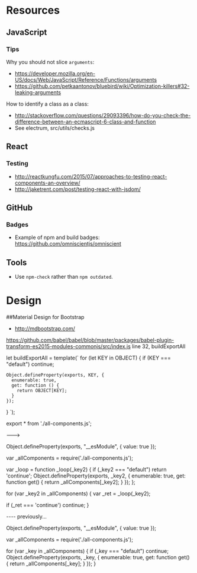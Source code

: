 # Resources
## JavaScript
### Tips

Why you should not slice `arguments`:

* https://developer.mozilla.org/en-US/docs/Web/JavaScript/Reference/Functions/arguments
* https://github.com/petkaantonov/bluebird/wiki/Optimization-killers#32-leaking-arguments

How to identify a class as a class:

* http://stackoverflow.com/questions/29093396/how-do-you-check-the-difference-between-an-ecmascript-6-class-and-function
* See electrum, src/utils/checks.js

## React
### Testing

* http://reactkungfu.com/2015/07/approaches-to-testing-react-components-an-overview/
* http://jaketrent.com/post/testing-react-with-jsdom/

## GitHub
### Badges

* Example of npm and build badges: https://github.com/omniscientjs/omniscient

## Tools

* Use `npm-check` rather than `npm outdated`.


# Design
##Material Design for Bootstrap

* http://mdbootstrap.com/

https://github.com/babel/babel/blob/master/packages/babel-plugin-transform-es2015-modules-commonjs/src/index.js
line 32, buildExportAll

let buildExportAll = template(`
  for (let KEY in OBJECT) {
    if (KEY === "default") continue;

    Object.defineProperty(exports, KEY, {
      enumerable: true,
      get: function () {
        return OBJECT[KEY];
      }
    });
  }
`);


export * from './all-components.js';

--->

Object.defineProperty(exports, "__esModule", {
  value: true
});

var _allComponents = require('./all-components.js');

var _loop = function _loop(_key2) {
  if (_key2 === "default") return 'continue';
  Object.defineProperty(exports, _key2, {
    enumerable: true,
    get: function get() {
      return _allComponents[_key2];
    }
  });
};

for (var _key2 in _allComponents) {
  var _ret = _loop(_key2);

  if (_ret === 'continue') continue;
}

---- previously...

Object.defineProperty(exports, "__esModule", {
  value: true
});

var _allComponents = require('./all-components.js');

for (var _key in _allComponents) {
  if (_key === "default") continue;
  Object.defineProperty(exports, _key, {
    enumerable: true,
    get: function get() {
      return _allComponents[_key];
    }
  });
}
